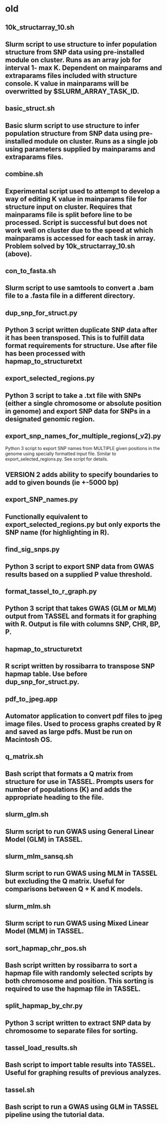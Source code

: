 # old

## 10k_structarray_10.sh  

Slurm script to use structure to infer population structure from SNP data using pre-installed module on cluster.  Runs as an array job for interval 1- max K.  Dependent on mainparams and extraparams files included with structure console.  K value in mainparams will be overwritted by $SLURM_ARRAY_TASK_ID. 
---
## basic_struct.sh

Basic slurm script to use structure to infer population structure from SNP data using pre-installed module on cluster.  Runs as a single job using parameters supplied by mainparams and extraparams files.  
---
## combine.sh

Experimental script used to attempt to develop a way of editing K value in mainparams file for structure input on cluster.  Requires that mainparams file is split before line to be processed.  Script is successful but does not work well on cluster due to the speed at which mainparams is accessed for each task in array.  Problem solved by 10k_structarray_10.sh (above). 
---
## con_to_fasta.sh

Slurm script to use samtools to convert a .bam file to a .fasta file in a different directory.  
---
## dup_snp_for_struct.py

Python 3 script written duplicate SNP data after it has been transposed.  This is to fulfill data format requirements for structure.  Use after file has been processed with hapmap_to_structuretxt
---
## export_selected_regions.py

Python 3 script to take a .txt file with SNPs (either a single chromosome or absolute position in genome) and export SNP data for SNPs in a designated genomic region.   
---
## export_snp_names_for_multiple_regions(_v2).py

Python 3 script to export SNP names from MULTIPLE given positions in the genome using specially formatted input file.  Similar to export_selected_regions.py. See script for details.

VERSION 2 adds ability to specify boundaries to add to given bounds (ie +-5000 bp)
---
## export_SNP_names.py

Functionally equivalent to export_selected_regions.py but only exports the SNP name (for highlighting in R). 
---
## find_sig_snps.py

Python 3 script to export SNP data from GWAS results based on a supplied P value threshold.
---  
## format_tassel_to_r_graph.py

Python 3 script that takes GWAS (GLM or MLM) output from TASSEL and formats it for graphing with R.  Output is file with columns SNP, CHR, BP, P. 
---
## hapmap_to_structuretxt

R script written by rossibarra to transpose SNP hapmap table.  Use before dup_snp_for_struct.py.
---
## pdf_to_jpeg.app

Automator application to convert pdf files to jpeg image files.  Used to process graphs created by R and saved as large pdfs. Must be run on Macintosh OS.   
---
## q_matrix.sh 

Bash script that formats a Q matrix from structure for use in TASSEL.  Prompts users for number of populations (K) and adds the appropriate heading to the file.  
---
## slurm_glm.sh

Slurm script to run GWAS using General Linear Model (GLM) in TASSEL.  
---
## slurm_mlm_sansq.sh

Slurm script to run GWAS using MLM in TASSEL but excluding the Q matrix.  Useful for comparisons between Q + K and K models.  
---
## slurm_mlm.sh

Slurm script to run GWAS using Mixed Linear Model (MLM) in TASSEL. 
---
## sort_hapmap_chr_pos.sh

Bash script written by rossibarra to sort a hapmap file with randomly selected scripts by both chromosome and position.  This sorting is required to use the hapmap file in TASSEL.    
---
## split_hapmap_by_chr.py

Python 3 script written to extract SNP data by chromosome to separate files for sorting.  
---
## tassel_load_results.sh

Bash script to import table results into TASSEL.  Useful for graphing results of previous analyzes.   
---
## tassel.sh

Bash script to run a GWAS using GLM in TASSEL pipeline using the tutorial data.    
---
